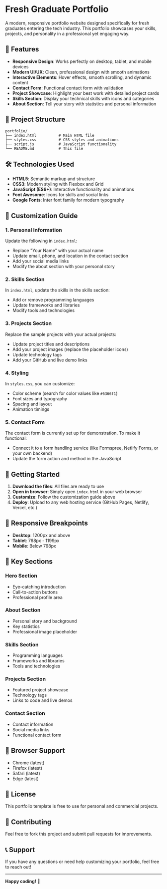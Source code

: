 # Fresh Graduate Portfolio

A modern, responsive portfolio website designed specifically for fresh graduates entering the tech industry. This portfolio showcases your skills, projects, and personality in a professional yet engaging way.

## 🚀 Features

- **Responsive Design**: Works perfectly on desktop, tablet, and mobile devices
- **Modern UI/UX**: Clean, professional design with smooth animations
- **Interactive Elements**: Hover effects, smooth scrolling, and dynamic content
- **Contact Form**: Functional contact form with validation
- **Project Showcase**: Highlight your best work with detailed project cards
- **Skills Section**: Display your technical skills with icons and categories
- **About Section**: Tell your story with statistics and personal information

## 📁 Project Structure

```
portfolio/
├── index.html          # Main HTML file
├── styles.css          # CSS styles and animations
├── script.js           # JavaScript functionality
└── README.md           # This file
```

## 🛠️ Technologies Used

- **HTML5**: Semantic markup and structure
- **CSS3**: Modern styling with Flexbox and Grid
- **JavaScript (ES6+)**: Interactive functionality and animations
- **Font Awesome**: Icons for skills and social links
- **Google Fonts**: Inter font family for modern typography

## 🎨 Customization Guide

### 1. Personal Information
Update the following in `index.html`:
- Replace "Your Name" with your actual name
- Update email, phone, and location in the contact section
- Add your social media links
- Modify the about section with your personal story

### 2. Skills Section
In `index.html`, update the skills in the skills section:
- Add or remove programming languages
- Update frameworks and libraries
- Modify tools and technologies

### 3. Projects Section
Replace the sample projects with your actual projects:
- Update project titles and descriptions
- Add your project images (replace the placeholder icons)
- Update technology tags
- Add your GitHub and live demo links

### 4. Styling
In `styles.css`, you can customize:
- Color scheme (search for color values like `#6366f1`)
- Font sizes and typography
- Spacing and layout
- Animation timings

### 5. Contact Form
The contact form is currently set up for demonstration. To make it functional:
- Connect it to a form handling service (like Formspree, Netlify Forms, or your own backend)
- Update the form action and method in the JavaScript

## 🚀 Getting Started

1. **Download the files**: All files are ready to use
2. **Open in browser**: Simply open `index.html` in your web browser
3. **Customize**: Follow the customization guide above
4. **Deploy**: Upload to any web hosting service (GitHub Pages, Netlify, Vercel, etc.)

## 📱 Responsive Breakpoints

- **Desktop**: 1200px and above
- **Tablet**: 768px - 1199px
- **Mobile**: Below 768px

## 🎯 Key Sections

### Hero Section
- Eye-catching introduction
- Call-to-action buttons
- Professional profile area

### About Section
- Personal story and background
- Key statistics
- Professional image placeholder

### Skills Section
- Programming languages
- Frameworks and libraries
- Tools and technologies

### Projects Section
- Featured project showcase
- Technology tags
- Links to code and live demos

### Contact Section
- Contact information
- Social media links
- Functional contact form

## 🔧 Browser Support

- Chrome (latest)
- Firefox (latest)
- Safari (latest)
- Edge (latest)

## 📄 License

This portfolio template is free to use for personal and commercial projects.

## 🤝 Contributing

Feel free to fork this project and submit pull requests for improvements.

## 📞 Support

If you have any questions or need help customizing your portfolio, feel free to reach out!

---

**Happy coding! 🎉**
